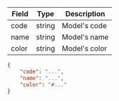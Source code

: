 | Field | Type | Description |
| --- | --- | --- |
| code | string | Model's code |
| name | string | Model's name |
| color | string | Model's color |

```json
{
    "code": "...",
    "name": "...",
    "color": "#..."
}
```